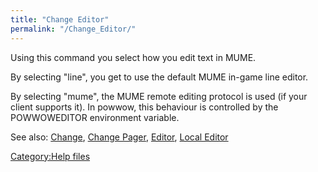 ```yaml
---
title: "Change Editor"
permalink: "/Change_Editor/"
---
```


Using this command you select how you edit text in MUME.

By selecting "line", you get to use the default MUME in-game line
editor.

By selecting "mume", the MUME remote editing protocol is used (if your
client supports it). In powwow, this behaviour is controlled by the
POWWOWEDITOR environment variable.

See also: [Change](Change "wikilink"), [Change
Pager](Change_Pager "wikilink"), [Editor](Editor "wikilink"), [Local
Editor](Local_Editor "wikilink")

[Category:Help files](Category:Help_files "wikilink")